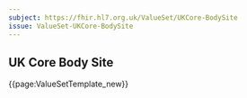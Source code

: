 ```yaml
---
subject: https://fhir.hl7.org.uk/ValueSet/UKCore-BodySite
issue: ValueSet-UKCore-BodySite
---
```

## UK Core Body Site

{{page:ValueSetTemplate_new}}
